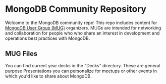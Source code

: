 # MongoDB Community Repository

Welcome to the MongoDB community repo! This repo includes content for [MongoDB User Group (MUG)](https://www.meetup.com/pro/mongodb/) organizers. MUGs are intended for networking and collaboration for people who who share an interest in development and operations best practices with MongoDB.

## MUG Files

You can find current year decks in the "Decks" directory.  These are general purpose Presentations you can personalize for meetups or other events in which you'd like to share about MongoDB.
